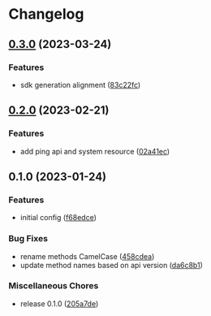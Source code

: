 # Changelog

## [0.3.0](https://github.com/devopsarr/prowlarr-go/compare/v0.2.0...v0.3.0) (2023-03-24)


### Features

* sdk generation alignment ([83c22fc](https://github.com/devopsarr/prowlarr-go/commit/83c22fc61125853c232a8c1ac056144949cdb9b5))

## [0.2.0](https://github.com/devopsarr/prowlarr-go/compare/v0.1.0...v0.2.0) (2023-02-21)


### Features

* add ping api and system resource ([02a41ec](https://github.com/devopsarr/prowlarr-go/commit/02a41ec6798a88dfe6eed0ad59e4939ebe04fb49))

## 0.1.0 (2023-01-24)


### Features

* initial config ([f68edce](https://github.com/devopsarr/prowlarr-go/commit/f68edcec85e3a543666d6bef80e2cdad6b34b1b4))


### Bug Fixes

* rename methods CamelCase ([458cdea](https://github.com/devopsarr/prowlarr-go/commit/458cdeac09ae99e7d0820c90d36e86df9faac1ed))
* update method names based on api version ([da6c8b1](https://github.com/devopsarr/prowlarr-go/commit/da6c8b1501cb96925181281c3849fdcb97e0076f))


### Miscellaneous Chores

* release 0.1.0 ([205a7de](https://github.com/devopsarr/prowlarr-go/commit/205a7de87e39545362968150801466a23bf62fb6))
